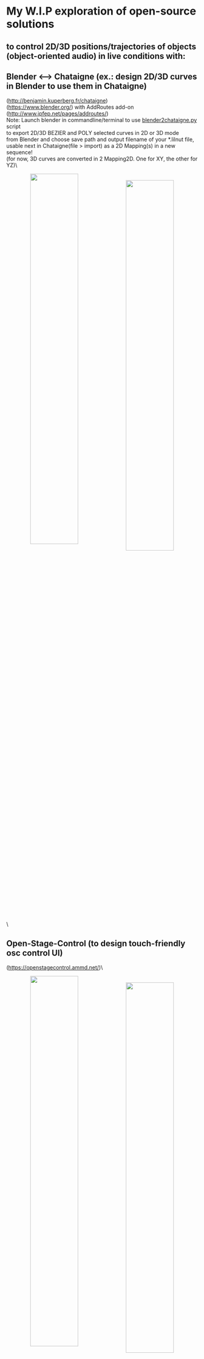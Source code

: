  #  My W.I.P exploration of open-source solutions
 ## to control 2D/3D positions/trajectories of objects (object-oriented audio) in live conditions with:
## Blender <--> Chataigne (ex.: design 2D/3D curves in Blender to use them in Chataigne)
(http://benjamin.kuperberg.fr/chataigne) \
(https://www.blender.org/) with AddRoutes add-on (http://www.jpfep.net/pages/addroutes/) \
  Note:
    Launch blender in commandline/terminal to use [blender2chataigne.py](../master/blender_files/blender_scripts) script \
    to export 2D/3D BEZIER and POLY selected curves in 2D or 3D mode\
    from Blender and choose save path and output filename of your *.lilnut file,\
    usable next in Chataigne(file > import) as a 2D Mapping(s) in a new sequence!\
    (for now, 3D curves are converted in 2 Mapping2D. One for XY, the other for YZ)\
 
<p align="center">
<img style=" float:left; width:50%" src="https://user-images.githubusercontent.com/3625655/117938092-f36b4000-b306-11eb-8299-176251e8b213.png" width="45%">
&nbsp;
<img style=" float:left; width:50%" src="https://user-images.githubusercontent.com/3625655/117030296-c06dee80-acff-11eb-867e-792de90fc4b5.gif" width="45%">
</p>\

## Open-Stage-Control (to design touch-friendly osc control UI)
(https://openstagecontrol.ammd.net/)\
<p align="center">
<img style=" float:left; width:50%" src="https://user-images.githubusercontent.com/3625655/117117331-b8f62600-ad8f-11eb-8ab2-588eb42b116a.png" width="45%">
&nbsp;
<img style=" float:left; width:50%" src="https://user-images.githubusercontent.com/3625655/117154476-2ae46480-adbc-11eb-9979-6f24310feb0b.png" width="45%">
</p>\

## For HOLOPHONIX audio processor( by [AMADEUSLAB](http://amadeusaudio.fr) with IRCAM inside)
(http://holophonix.xyz/) and its designer (http://holophonix.xyz/designer/).\
<p align="center">
<img src="https://user-images.githubusercontent.com/3625655/117127100-f52f8380-ad9b-11eb-8428-a68ca44ecd5d.gif" width="45%">
</p>


